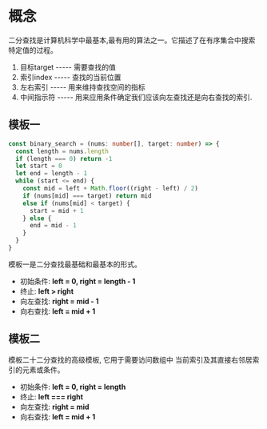 # 概念

  二分查找是计算机科学中最基本,最有用的算法之一。它描述了在有序集合中搜索特定值的过程。

1. 目标target ----- 需要查找的值
2. 索引index  ----- 查找的当前位置
3. 左右索引   ----- 用来维持查找空间的指标
4. 中间指示符 ----- 用来应用条件确定我们应该向左查找还是向右查找的索引.

## 模板一

```ts
const binary_search = (nums: number[], target: number) => {
  const length = nums.length
  if (length === 0) return -1
  let start = 0
  let end = length - 1
  while (start <= end) {
    const mid = left + Math.floor((right - left) / 2)
    if (nums[mid] === target) return mid
    else if (nums[mid] < target) {
      start = mid + 1
    } else {
      end = mid - 1
    }
  }
}
```
  模板一是二分查找最基础和最基本的形式。

- 初始条件: **left = 0, right = length - 1**
- 终止: **left > right**
- 向左查找: **right = mid - 1**
- 向右查找: **left = mid + 1**

## 模板二

  模板二十二分查找的高级模板, 它用于需要访问数组中 当前索引及其直接右邻居索引的元素或条件。
- 初始条件: **left = 0, right = length**
- 终止: **left === right**
- 向左查找: **right = mid**
- 向右查找: **left = mid + 1**